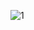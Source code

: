 ![1](https://user-images.githubusercontent.com/108922816/190904049-6a3d1103-614f-47c4-9aec-9217bffb8197.png)
